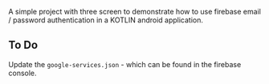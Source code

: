 A simple project with three screen to demonstrate how to use firebase email / password authentication
in a KOTLIN android application.

## To Do
Update the `google-services.json` - which can be found in the firebase console.